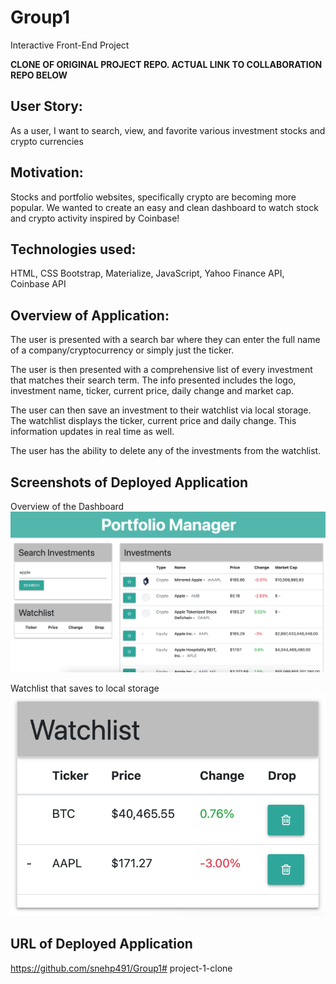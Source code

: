 # Group1
Interactive Front-End Project

**CLONE OF ORIGINAL PROJECT REPO. ACTUAL LINK TO COLLABORATION REPO BELOW**

## User Story:
As a user, I want to search, view, and favorite various investment stocks and crypto currencies 

## Motivation:
Stocks and portfolio websites, specifically crypto are becoming more popular. We wanted to create an easy and clean dashboard to watch stock and crypto activity inspired by Coinbase!

## Technologies used:

HTML, CSS Bootstrap, Materialize, JavaScript, Yahoo Finance API, Coinbase API

## Overview of Application:
The user is presented with a search bar where they can enter the full name of a company/cryptocurrency or simply just the ticker.

The user is then presented with a comprehensive list of every investment that matches their search term. The info presented includes the logo, investment name, ticker, current price, daily change and market cap.

The user can then save an investment to their watchlist via local storage. The watchlist displays the ticker, current price and daily change. This information updates in real time as well. 

The user has the ability to delete any of the investments from the watchlist.

## Screenshots of Deployed Application
Overview of the Dashboard
![dashboard overview](./assets/images/dashboard-overview.png)

Watchlist that saves to local storage
![watchlist](./assets/images/watchlist.png)

## URL of Deployed Application
https://github.com/snehp491/Group1# project-1-clone
